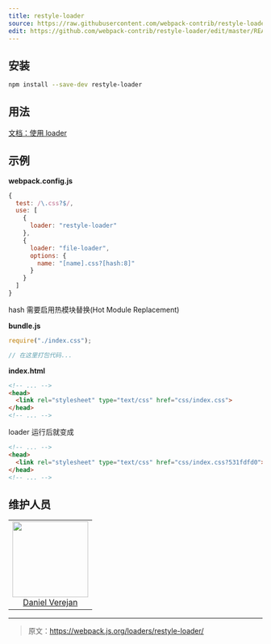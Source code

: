 ```yaml
---
title: restyle-loader
source: https://raw.githubusercontent.com/webpack-contrib/restyle-loader/master/README.md
edit: https://github.com/webpack-contrib/restyle-loader/edit/master/README.md
---
```

## 安装

```bash
npm install --save-dev restyle-loader
```

## 用法

[文档：使用 loader](https://webpack.js.org/loaders/)

## 示例

**webpack.config.js**

```js
{
  test: /\.css?$/,
  use: [
    {
      loader: "restyle-loader"
    },
    {
      loader: "file-loader",
      options: {
        name: "[name].css?[hash:8]"
      }
    }
  ]
}
```
hash 需要启用热模块替换(Hot Module Replacement)

**bundle.js**

```js
require("./index.css");

// 在这里打包代码...
```


**index.html**

```html
<!-- ... -->
<head>
  <link rel="stylesheet" type="text/css" href="css/index.css">
</head>
<!-- ... -->
```
loader 运行后就变成
```html
<!-- ... -->
<head>
  <link rel="stylesheet" type="text/css" href="css/index.css?531fdfd0">
</head>
<!-- ... -->
```


## 维护人员

<table>
  <tbody>
    <tr>
      <td align="center">
        <a href="https://github.com/">
          <img width="150" height="150" src="https://avatars2.githubusercontent.com/u/7072732?v=3&s=150">
          <br />
          <a href="https://github.com/">Daniel Verejan</a>
        </a>
      </td>
      <!-- <td align="center">
        <a href="https://github.com/">
          <img width="150" height="150" src="https://avatars0.githubusercontent.com/u/166921?v=3&s=150">
          <br />
          <a href="https://github.com/">Juho Vepsäläinen</a>
        </a>
      </td>
      <td align="center">
        <a href="https://github.com/">
          <img width="150" height="150" src="https://avatars0.githubusercontent.com/u/8420490?v=3&s=150">
          <br />
          <a href="https://github.com/">Joshua Wiens</a>
        </a>
      </td> -->
    </tr>
  <tbody>
</table>

[npm]: https://img.shields.io/npm/v/restyle-loader.svg
[npm-url]: https://npmjs.com/package/restyle-loader

[deps]: https://david-dm.org/webpack-contrib/restyle-loader.svg
[deps-url]: https://david-dm.org/webpack-contrib/restyle-loader

[chat]: https://img.shields.io/badge/gitter-webpack%2Fwebpack-brightgreen.svg
[chat-url]: https://gitter.im/webpack/webpack

[test]: http://img.shields.io/travis/webpack-contrib/restyle-loader.svg
[test-url]: https://travis-ci.org/webpack-contrib/restyle-loader

[cover]: https://codecov.io/gh/webpack-contrib/restyle-loader/branch/master/graph/badge.svg
[cover-url]: https://codecov.io/gh/webpack-contrib/restyle-loader

***

> 原文：https://webpack.js.org/loaders/restyle-loader/
